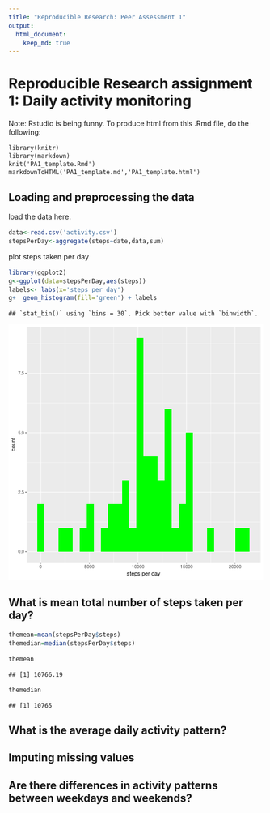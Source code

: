 ```yaml
---
title: "Reproducible Research: Peer Assessment 1"
output: 
  html_document:
    keep_md: true
---
```

Reproducible Research assignment 1: Daily activity monitoring
==============================================================



Note: Rstudio is being funny. To produce html from this .Rmd file, do the following:
```
library(knitr)
library(markdown)
knit('PA1_template.Rmd')
markdownToHTML('PA1_template.md','PA1_template.html')
```

## Loading and preprocessing the data
load the data here. 

```r
data<-read.csv('activity.csv')
stepsPerDay<-aggregate(steps~date,data,sum)
```
plot steps taken per day

```r
library(ggplot2)
g<-ggplot(data=stepsPerDay,aes(steps)) 
labels<- labs(x='steps per day')
g+  geom_histogram(fill='green') + labels
```

```
## `stat_bin()` using `bins = 30`. Pick better value with `binwidth`.
```

![plot of chunk unnamed-chunk-2](figure/unnamed-chunk-2-1.png)


## What is mean total number of steps taken per day?


```r
themean=mean(stepsPerDay$steps)
themedian=median(stepsPerDay$steps)
```

```r
themean
```

```
## [1] 10766.19
```

```r
themedian
```

```
## [1] 10765
```


## What is the average daily activity pattern?



## Imputing missing values



## Are there differences in activity patterns between weekdays and weekends?
